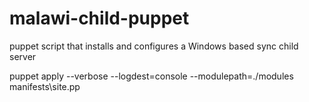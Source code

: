malawi-child-puppet
===================

puppet script that installs and configures a Windows based sync child server

puppet apply --verbose --logdest=console --modulepath=./modules manifests\site.pp

